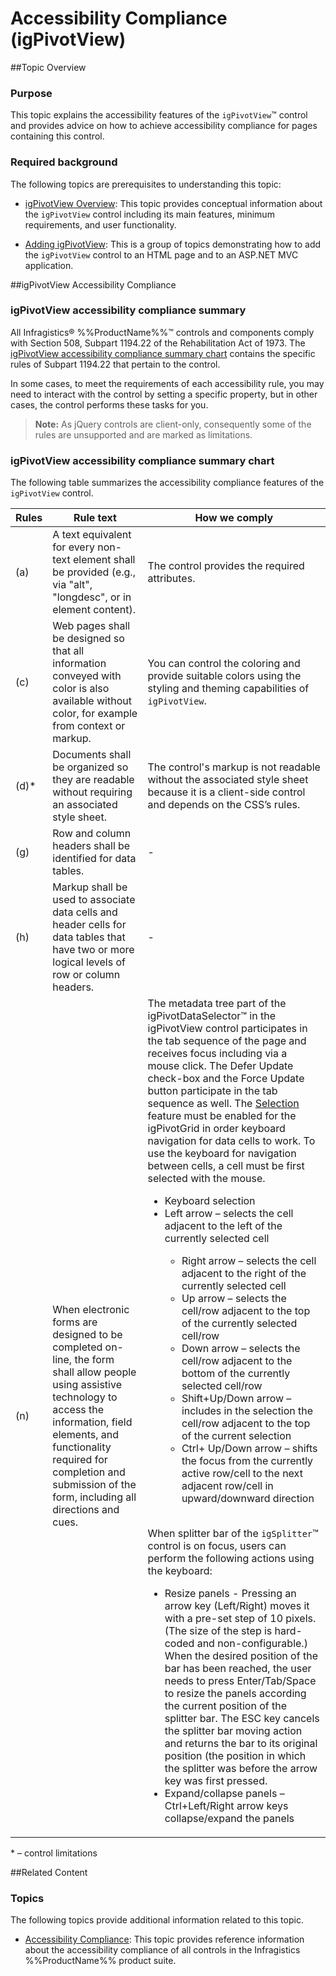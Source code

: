 ﻿<!--
|metadata|
{
    "fileName": "igpivotview-accessibility-compliance",
    "controlName": "igPivotView",
    "tags": ["Section 508"]
}
|metadata|
-->

# Accessibility Compliance (igPivotView)

##Topic Overview

### Purpose

This topic explains the accessibility features of the `igPivotView`™ control and provides advice on how to achieve accessibility compliance for pages containing this control.

### Required background

The following topics are prerequisites to understanding this topic:

- [igPivotView Overview](igPivotView-Overview.html): This topic provides conceptual information about the `igPivotView` control including its main features, minimum requirements, and user functionality.

- [Adding igPivotView](igPivotView-Adding.html): This is a group of topics demonstrating how to add the `igPivotView` control to an HTML page and to an ASP.NET MVC application.


##igPivotView Accessibility Compliance

### igPivotView accessibility compliance summary

All Infragistics® %%ProductName%%™ controls and components comply with Section 508, Subpart 1194.22 of the Rehabilitation Act of 1973. The [igPivotView accessibility compliance summary chart](#summary-chart) contains the specific rules of Subpart 1194.22 that pertain to the control.

In some cases, to meet the requirements of each accessibility rule, you may need to interact with the control by setting a specific property, but in other cases, the control performs these tasks for you.

>**Note:** As jQuery controls are client-only, consequently some of the rules are unsupported and are marked as limitations.

### <a id="summary-chart"></a>igPivotView accessibility compliance summary chart

The following table summarizes the accessibility compliance features of the `igPivotView` control.

Rules| Rule text| How we comply
---|---|---
(a)| A text equivalent for every non-text element shall be provided (e.g., via "alt", "longdesc", or in element content).|The control provides the required attributes.
(c)|Web pages shall be designed so that all information conveyed with color is also available without color, for example from context or markup.|You can control the coloring and provide suitable colors using the styling and theming capabilities of `igPivotView`.
(d)\*|Documents shall be organized so they are readable without requiring an associated style sheet.|The control's markup is not readable without the associated style sheet because it is a client-side control and depends on the CSS’s rules.
(g)|Row and column headers shall be identified for data tables.|-
(h)|Markup shall be used to associate data cells and header cells for data tables that have two or more logical levels of row or column headers.|- 
(n)|When electronic forms are designed to be completed on-line, the form shall allow people using assistive technology to access the information, field elements, and functionality required for completion and submission of the form, including all directions and cues.|The metadata tree part of the igPivotDataSelector™ in the igPivotView control participates in the tab sequence of the page and receives focus including via a mouse click. The Defer Update check-box and the Force Update button participate in the tab sequence as well. The [Selection](%%jQueryApiUrl%%/ui.iggridselection) feature must be enabled for the igPivotGrid in order keyboard navigation for data cells to work. To use the keyboard for navigation between cells, a cell must be first selected with the mouse.<ul><li>Keyboard selection</li><li>Left arrow – selects the cell adjacent to the left of the currently selected cell</li><ul><li>Right arrow – selects the cell adjacent to the right of the currently selected cell</li><li>Up arrow – selects the cell/row adjacent to the top of the currently selected cell/row</li><li>Down arrow – selects the cell/row adjacent to the bottom of the currently selected cell/row</li><li>Shift+Up/Down arrow – includes in the selection the cell/row adjacent to the top of the current selection</li><li>Ctrl+ Up/Down arrow – shifts the focus from the currently active row/cell to the next adjacent row/cell in upward/downward direction</li></ul></ul><br>When splitter bar of the `igSplitter`™ control is on focus, users can perform the following  actions using the keyboard:<ul><li>Resize panels - Pressing an arrow key (Left/Right) moves it with a pre-set step of 10 pixels. (The size of the step is hard-coded and non-configurable.) When the desired position of the bar has been reached, the user needs to press Enter/Tab/Space to resize the panels according the current position of the splitter bar. The ESC key cancels the splitter bar moving action and returns the bar to its original position (the position in which the splitter was before the arrow key was first pressed.</li><li>Expand/collapse panels – Ctrl+Left/Right arrow keys collapse/expand the panels</li></ul>



\* – control limitations



##Related Content

### Topics

The following topics provide additional information related to this topic.

- [Accessibility Compliance](Accessibility-Compliance.html): This topic provides reference information about the accessibility compliance of all controls in the Infragistics %%ProductName%% product suite.





 

 


